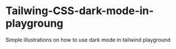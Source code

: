 # Tailwing-CSS-dark-mode-in-playgroung
Simple illustrations on how to use dark mode in tailwind playground
